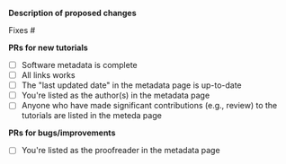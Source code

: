 **Description of proposed changes**

<!-- Please describe changes proposed and **why** you made them -->

<!-- If fixing an issue, put the issue number after the # below (no spaces). -->

Fixes #

**PRs for new tutorials**

- [ ] Software metadata is complete
- [ ] All links works
- [ ] The "last updated date" in the metadata page is up-to-date
- [ ] You're listed as the author(s) in the metadata page
- [ ] Anyone who have made significant contributions (e.g., review) to
      the tutorials are listed in the meteda page

**PRs for bugs/improvements**

- [ ] You're listed as the proofreader in the metadata page
